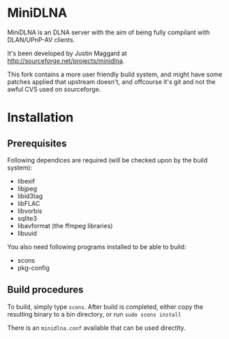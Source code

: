 # MiniDLNA

MiniDLNA is an DLNA server with the aim of being fully compilant with DLAN/UPnP-AV clients.

It's been developed by Justin Maggard at http://sourceforge.net/projects/minidlna.

This fork contains a more user friendly build system, and might have some patches applied that upstream doesn't, and offcourse it's git and not the awful CVS used on sourceforge.

# Installation

## Prerequisites 

Following dependices are required (will be checked upon by the build system):

* libexif
* libjpeg
* libid3tag
* libFLAC
* libvorbis
* sqlite3
* libavformat (the ffmpeg libraries)
* libuuid

You also need following programs installed to be able to build:

* scons
* pkg-config

## Build procedures

To build, simply type `scons`. After build is completed, either copy the resulting binary to a bin directory, or run `sudo scons install`

There is an `minidlna.conf` available that can be used directlty.
